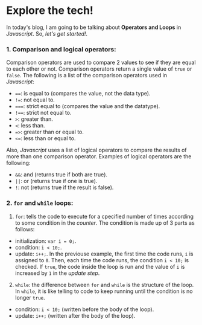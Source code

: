 # Explore the tech!
In today's blog, I am going to be talking about **Operators and Loops** in _Javascript_. So, _let's get started!_.

### 1. Comparison and logical operators:
Comparison operators are used to compare 2 values to see if they are equal to each other or not. Comparison operators return a single value of `true` or `false`. The following is a list of the comparison operators used in _Javascript_:
* `==`: is equal to (compares the value, not the data type).
* `!=`: not equal to.
* `===`: strict equal to (compares the value and the datatype).
* `!==`: strict not equal to.
* `>`: greater than.
* `<`: less than.
* `=>`: greater than or equal to.
* `<=`: less than or equal to.

Also, _Javascript_ uses a list of logical operators to compare the results of more than one comparison operator. Examples of logical operators are the following:
* `&&`: and (returns true if both are true).
* `||`: or (returns true if one is true).
* `!`: not (returns true if the result is false).

### 2. `for` and `while` loops:
  1. `for`: tells the code to execute for a cpecified number of times according to some condition in the _counter_. The condition is made up of 3 parts as follows:
  
   + initialization: `var i = 0;`.
   + condition: `i < 10;`.
   + update: `i++;`.
  In the previouse example, the first time the code runs, `i` is assigned to `0`. Then, each time the code runs, the condition `i < 10;` is checked. If `true`, the code inside the loop is run and the value of `i` is increased by `1` in the _update step_.
  
  2. `while`: the difference between `for` and `while` is the structure of the loop. In `while`, it is like telling to code to keep running until the condition is no longer `true`.
  
   + condition: `i < 10;` (written before the body of the loop).
   + update: `i++;` (written after the body of the loop).
